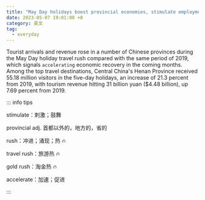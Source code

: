 ```yaml
---
title: "May Day holidays boost provincial economies, stimulate employment in Q2"
date: 2023-05-07 19:01:00 +8
category: 英文
tag:
  - everyday
---
```


Tourist arrivals and revenue rose in a number of Chinese provinces during the May Day holiday travel rush compared with the same period of 2019, which signals `accelerating` economic recovery in the coming months. Among the top travel destinations, Central China's Henan Province received 55.18 million visitors in the five-day holidays, an increase of 21.3 percent from 2019, with tourism revenue hitting 31 billion yuan ($4.48 billion), up 7.69 percent from 2019.

::: info tips

stimulate：刺激；鼓舞

provincial adj. 首都以外的，地方的，省的

rush：冲进；涌现；热 🔥

travel rush：旅游热 🔥

gold rush：淘金热 🔥

accelerate：加速；促进

:::
